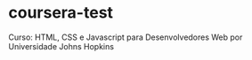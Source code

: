 # coursera-test
Curso: HTML, CSS e Javascript para Desenvolvedores Web por Universidade Johns Hopkins
